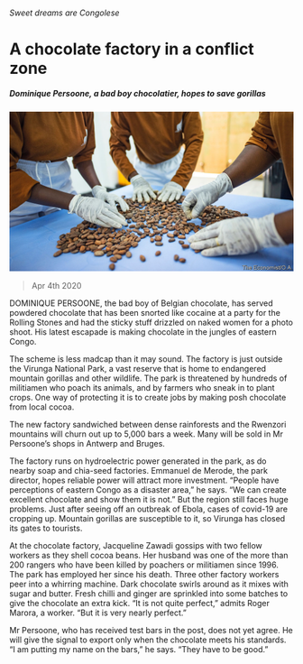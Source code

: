 ###### Sweet dreams are Congolese

# A chocolate factory in a conflict zone 

##### Dominique Persoone, a bad boy chocolatier, hopes to save gorillas 

![image](images/20200404_MAP001_0.jpg) 

> Apr 4th 2020 

DOMINIQUE PERSOONE, the bad boy of Belgian chocolate, has served powdered chocolate that has been snorted like cocaine at a party for the Rolling Stones and had the sticky stuff drizzled on naked women for a photo shoot. His latest escapade is making chocolate in the jungles of eastern Congo.

The scheme is less madcap than it may sound. The factory is just outside the Virunga National Park, a vast reserve that is home to endangered mountain gorillas and other wildlife. The park is threatened by hundreds of militiamen who poach its animals, and by farmers who sneak in to plant crops. One way of protecting it is to create jobs by making posh chocolate from local cocoa.


The new factory sandwiched between dense rainforests and the Rwenzori mountains will churn out up to 5,000 bars a week. Many will be sold in Mr Persoone’s shops in Antwerp and Bruges.

The factory runs on hydroelectric power generated in the park, as do nearby soap and chia-seed factories. Emmanuel de Merode, the park director, hopes reliable power will attract more investment. “People have perceptions of eastern Congo as a disaster area,” he says. “We can create excellent chocolate and show them it is not.” But the region still faces huge problems. Just after seeing off an outbreak of Ebola, cases of covid-19 are cropping up. Mountain gorillas are susceptible to it, so Virunga has closed its gates to tourists.

At the chocolate factory, Jacqueline Zawadi gossips with two fellow workers as they shell cocoa beans. Her husband was one of the more than 200 rangers who have been killed by poachers or militiamen since 1996. The park has employed her since his death. Three other factory workers peer into a whirring machine. Dark chocolate swirls around as it mixes with sugar and butter. Fresh chilli and ginger are sprinkled into some batches to give the chocolate an extra kick. “It is not quite perfect,” admits Roger Marora, a worker. “But it is very nearly perfect.”

Mr Persoone, who has received test bars in the post, does not yet agree. He will give the signal to export only when the chocolate meets his standards. “I am putting my name on the bars,” he says. “They have to be good.”

